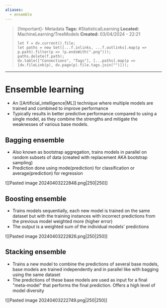 ```yaml
---
aliases:
  - ensemble
---
```


> [!important]- Metadata
> **Tags:** #StatisticalLearning 
> **Located:** MachineLearning/TreeModels
> **Created:** 03/04/2024 - 22:21
> ```dataviewjs
> let f = dv.current().file;
> let paths = new Set([...f.inlinks, ...f.outlinks].map(p => p.path).filter(p => !p.endsWith(".png")));
> paths.delete(f.path);
> dv.table(["Connections", "Tags"], [...paths].map(p => [dv.fileLink(p), dv.page(p).file.tags.join("")]));
> ```

___
# Ensemble learning
- An [[Artificial_intelligence|ML]] technique where multiple models are trained and combined to improve performance
- Typically results in better predictive performance compared to using a single model, as they combine the strengths and mitigate the weaknesses of various base models.
## Bagging ensemble
- Also known as bootstrap aggregation, trains models in parallel on random subsets of data (created with replacement AKA bootstrap sampling)
- Prediction done using mode(prediction) for classification or average(prediction) for regression

![[Pasted image 20240403222848.png|250|250]]

## Boosting ensemble
- Trains models sequentially, each new model is trained on the same dataset but with the training instances with incorrect predictions from the previous model weighted more (higher error)
- The output is a weighted sum of the individual models' predictions


![[Pasted image 20240403222826.png|250|250]]

## Stacking ensemble
- Trains a new model to combine the predictions of several base models, base models are trained independently and in parallel like with bagging using the same dataset
- The predictions of these base models are used as input for a final "meta-model" that performs the final prediction. Offers a high level of model diversity 

![[Pasted image 20240403222749.png|250|250]]
